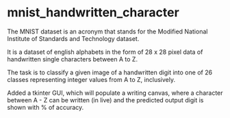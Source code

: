 # mnist_handwritten_character

The MNIST dataset is an acronym that stands for the Modified National Institute of Standards and Technology dataset.

It is a dataset of english alphabets in the form of 28 x 28 pixel data of handwritten single characters between A to Z.

The task is to classify a given image of a handwritten digit into one of 26 classes representing integer values from A to Z, inclusively.

Added a tkinter GUI, which will populate a writing canvas, where a character between A - Z can be written (in live) and the predicted output digit is shown with % of accuracy.
